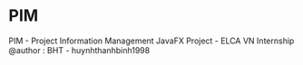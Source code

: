 # PIM
PIM - Project Information Management
JavaFX Project - ELCA VN Internship
@author : BHT - huynhthanhbinh1998
